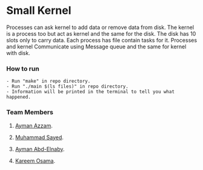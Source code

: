 # Small Kernel

Processes can ask kernel to add data or remove data from disk. The kernel is a process too but act as kernel and the same for the disk. The disk has 10 slots only to carry data. Each process has file contain tasks for it. Processes and kernel Communicate using Message queue and the same for kernel with disk.

### How to run
	- Run "make" in repo directory.
	- Run "./main $(ls files)" in repo directory.
	- Information will be printed in the terminal to tell you what happened.

### Team Members
1. [Ayman Azzam](https://github.com/AymanAzzam).

2. [Muhammad Sayed](https://github.com/muhammad-sayed-mahdy).

3. [Ayman Abd-Elnaby](https://github.com/AymanAbdelnaby).

4. [Kareem Osama](https://github.com/KareemOsamaSobeih).
